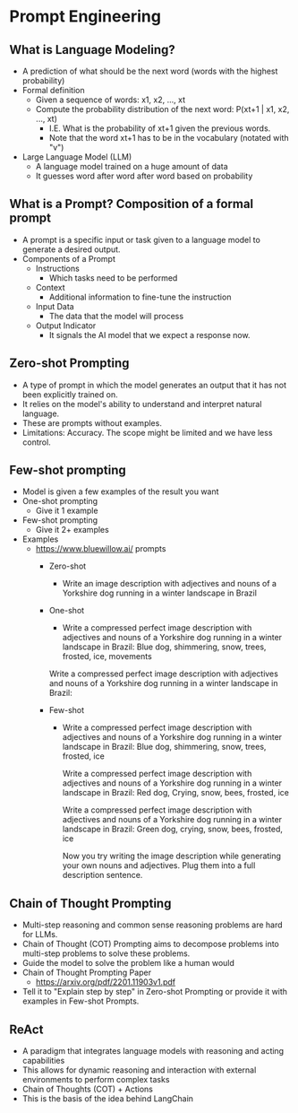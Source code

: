 # Prompt Engineering

## What is Language Modeling?

* A prediction of what should be the next word (words with the highest probability)
* Formal definition
  * Given a sequence of words: x1, x2, ..., xt
  * Compute the probability distribution of the next word: P(xt+1 | x1, x2, ..., xt) 
    * I.E. What is the probability of xt+1 given the previous words.
    * Note that the word xt+1 has to be in the vocabulary (notated with "v")
* Large Language Model (LLM)
  * A language model trained on a huge amount of data
  * It guesses word after word after word based on probability

## What is a Prompt? Composition of a formal prompt

* A prompt is a specific input or task given to a language model to generate a desired output.
* Components of a Prompt
  * Instructions
    * Which tasks need to be performed
  * Context
    * Additional information to fine-tune the instruction
  * Input Data
    * The data that the model will process
  * Output Indicator
    * It signals the AI model that we expect a response now.

## Zero-shot Prompting

* A type of prompt in which the model generates an output that it has not been explicitly trained on.
* It relies on the model's ability to understand and interpret natural language.
* These are prompts without examples.
* Limitations: Accuracy. The scope might be limited and we have less control.

## Few-shot prompting

* Model is given a few examples of the result you want
* One-shot prompting
  * Give it 1 example
* Few-shot prompting
  * Give it 2+ examples
* Examples
  * https://www.bluewillow.ai/ prompts
    * Zero-shot
      * Write an image description with adjectives and nouns of a Yorkshire dog running in a winter landscape in Brazil
    * One-shot
      * Write a compressed perfect image description with adjectives and nouns of a Yorkshire dog running in a winter 
      landscape in Brazil:
      Blue dog, shimmering, snow, trees, frosted, ice, movements

      Write a compressed perfect image description with adjectives and nouns of a Yorkshire dog running in a winter
      landscape in Brazil:
    * Few-shot
      * Write a compressed perfect image description with adjectives and nouns of a Yorkshire dog running in a winter
        landscape in Brazil:
        Blue dog, shimmering, snow, trees, frosted, ice

        Write a compressed perfect image description with adjectives and nouns of a Yorkshire dog running in a winter
        landscape in Brazil:
        Red dog, Crying, snow, bees, frosted, ice

        Write a compressed perfect image description with adjectives and nouns of a Yorkshire dog running in a winter
        landscape in Brazil:
        Green dog, crying, snow, bees, frosted, ice

        Now you try writing the image description while generating your own nouns and adjectives. Plug them into a full
        description sentence.

## Chain of Thought Prompting

* Multi-step reasoning and common sense reasoning problems are hard for LLMs.
* Chain of Thought (COT) Prompting aims to decompose problems into multi-step problems to solve these problems.
* Guide the model to solve the problem like a human would
* Chain of Thought Prompting Paper
  * https://arxiv.org/pdf/2201.11903v1.pdf
* Tell it to "Explain step by step" in Zero-shot Prompting or provide it with examples in Few-shot Prompts.

## ReAct

* A paradigm that integrates language models with reasoning and acting capabilities
* This allows for dynamic reasoning and interaction with external environments to perform complex tasks
* Chain of Thoughts (COT) + Actions
* This is the basis of the idea behind LangChain
